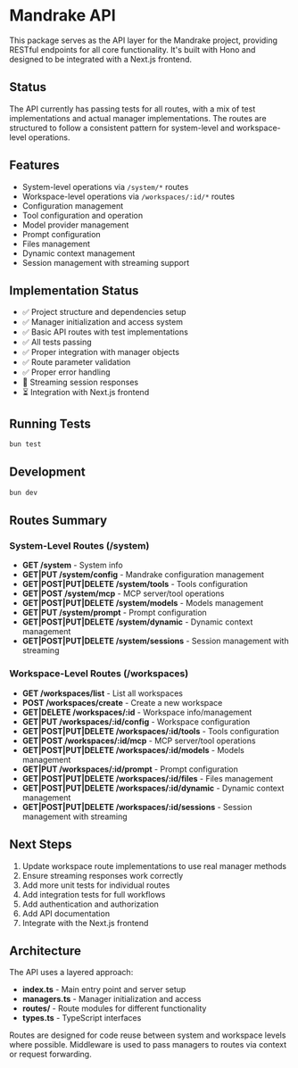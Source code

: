 # Mandrake API

This package serves as the API layer for the Mandrake project, providing RESTful endpoints for all core functionality. It's built with Hono and designed to be integrated with a Next.js frontend.

## Status

The API currently has passing tests for all routes, with a mix of test implementations and actual manager implementations. The routes are structured to follow a consistent pattern for system-level and workspace-level operations.

## Features

- System-level operations via `/system/*` routes
- Workspace-level operations via `/workspaces/:id/*` routes
- Configuration management
- Tool configuration and operation
- Model provider management
- Prompt configuration
- Files management
- Dynamic context management
- Session management with streaming support

## Implementation Status

- ✅ Project structure and dependencies setup
- ✅ Manager initialization and access system
- ✅ Basic API routes with test implementations
- ✅ All tests passing
- ✅ Proper integration with manager objects
- ✅ Route parameter validation
- ✅ Proper error handling
- 🔄 Streaming session responses
- ⏳ Integration with Next.js frontend

## Running Tests

```bash
bun test
```

## Development

```bash
bun dev
```

## Routes Summary

### System-Level Routes (/system)
- **GET /system** - System info
- **GET|PUT /system/config** - Mandrake configuration management
- **GET|POST|PUT|DELETE /system/tools** - Tools configuration
- **GET|POST /system/mcp** - MCP server/tool operations
- **GET|POST|PUT|DELETE /system/models** - Models management
- **GET|PUT /system/prompt** - Prompt configuration
- **GET|POST|PUT|DELETE /system/dynamic** - Dynamic context management
- **GET|POST|PUT|DELETE /system/sessions** - Session management with streaming

### Workspace-Level Routes (/workspaces)
- **GET /workspaces/list** - List all workspaces
- **POST /workspaces/create** - Create a new workspace
- **GET|DELETE /workspaces/:id** - Workspace info/management 
- **GET|PUT /workspaces/:id/config** - Workspace configuration
- **GET|POST|PUT|DELETE /workspaces/:id/tools** - Tools configuration
- **GET|POST /workspaces/:id/mcp** - MCP server/tool operations
- **GET|POST|PUT|DELETE /workspaces/:id/models** - Models management
- **GET|PUT /workspaces/:id/prompt** - Prompt configuration
- **GET|POST|PUT|DELETE /workspaces/:id/files** - Files management
- **GET|POST|PUT|DELETE /workspaces/:id/dynamic** - Dynamic context management
- **GET|POST|PUT|DELETE /workspaces/:id/sessions** - Session management with streaming

## Next Steps

1. Update workspace route implementations to use real manager methods
2. Ensure streaming responses work correctly
3. Add more unit tests for individual routes
4. Add integration tests for full workflows
5. Add authentication and authorization
6. Add API documentation
7. Integrate with the Next.js frontend

## Architecture

The API uses a layered approach:
- **index.ts** - Main entry point and server setup
- **managers.ts** - Manager initialization and access
- **routes/** - Route modules for different functionality
- **types.ts** - TypeScript interfaces

Routes are designed for code reuse between system and workspace levels where possible. Middleware is used to pass managers to routes via context or request forwarding.